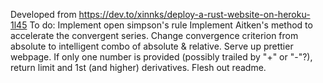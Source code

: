 Developed from https://dev.to/xinnks/deploy-a-rust-website-on-heroku-1l45
To do:
Implement open simpson's rule
Implement Aitken's method to accelerate the convergent series.
Change convergence criterion from absolute to intelligent combo of absolute & relative.
Serve up prettier webpage.
If only one number is provided (possibly trailed by "+" or "-"?), return limit and 1st (and higher) derivatives.
Flesh out readme.
